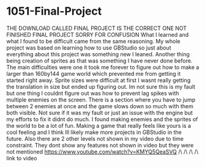 # 1051-Final-Project
THE DOWNLOAD CALLED FINAL PROJECT IS THE CORRECT ONE NOT FINISHED FINAL PROJECT SORRY FOR CONFUSION
What I learned and what I found to be difficult came from the same reasoning. My whole project was based on learning how to use GBStudio so just about everything about this project was something new I leaned. Another thing being creation of sprites as that was something I have never done before. 
The main difficulties were one it took me forever to figure out how to make a larger than 160by144 game world which prevented me from getting it started right away. Sprite sizes were difficult at first I wasnt really getting the translation in size but ended up figuring out. Im not sure this is my fault but one thing I couldnt figure out was how to prevent lag spikes with multiple enemies on the screen. There is a section where you have to jump between 2 enemies at once and the game slows down so much with them both visible. Not sure if it was my fault or just an issue with the engine but my efforts to fix it didnt do much. 
I found making enemies and the sprites of the world to be a lot of fun. Making a game that really feels like yours is a cool feeling and I think Ill likely make more projects in GBStudio in the future.
Also there are 2 other levels not shown in my video due to time constraint. They dont show any features not shown in video but they were not mentioned
https://www.youtube.com/watch?v=KMYQ5QeaSVQ
/\ /\ /\ /\ link to video
